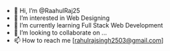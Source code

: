 - 👋 Hi, I’m @RaahulRaj25
- 👀 I’m interested in Web Designing
- 🌱 I’m currently learning Full Stack Web Development
- 💞️ I’m looking to collaborate on ...
- 📫 How to reach me [rahulrajsingh2503@gmail.com]

<!---
RaahulRaj25/RaahulRaj25 is a ✨ special ✨ repository because its `README.md` (this file) appears on your GitHub profile.
You can click the Preview link to take a look at your changes.
--->
